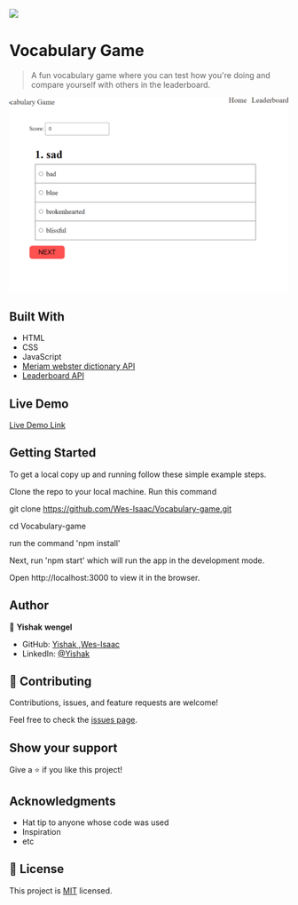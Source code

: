 ![](https://img.shields.io/badge/Microverse-blueviolet)

# Vocabulary Game

> A fun vocabulary game where you can test how you're doing and compare yourself with others in the leaderboard.

![screenshot](./app_screenshot.png)



## Built With

- HTML
- CSS
- JavaScript
- [Meriam webster dictionary API](https://dictionaryapi.com/)
- [Leaderboard API](https://www.notion.so/microverse/Leaderboard-API-service-24c0c3c116974ac49488d4eb0267ade3)

## Live Demo

[Live Demo Link](https://wes-isaac.github.io/Vocabulary-game/)


## Getting Started


To get a local copy up and running follow these simple example steps.

Clone the repo to your local machine. Run this command

git clone https://github.com/Wes-Isaac/Vocabulary-game.git

cd Vocabulary-game

run the command 'npm install'

Next, run 'npm start' which will run the app in the development mode.

Open http://localhost:3000 to view it in the browser.

## Author

👤 **Yishak**
    **wengel**

- GitHub: [Yishak ,Wes-Isaac](https://github.com/Wes-Isaac)
- LinkedIn: [@Yishak](https://www.linkedin.com/in/yishak-wesego-b404851a7/)

## 🤝 Contributing

Contributions, issues, and feature requests are welcome!

Feel free to check the [issues page](https://github.com/Wes-Isaac/To-do-list/issues).

## Show your support

Give a ⭐️ if you like this project!

## Acknowledgments

- Hat tip to anyone whose code was used
- Inspiration
- etc

## 📝 License

This project is [MIT](./MIT.md) licensed.